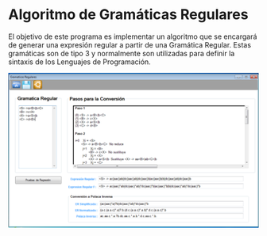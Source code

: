 # Algoritmo de Gramáticas Regulares

El objetivo de este programa es implementar un algoritmo que se encargará de generar una expresión regular a partir de una  Gramática Regular. Estas gramáticas son de tipo 3 y normalmente son utilizadas para definir la sintaxis de los Lenguajes de Programación.

![Alt text](./Screenshots/gram-reg.png?raw=true)
